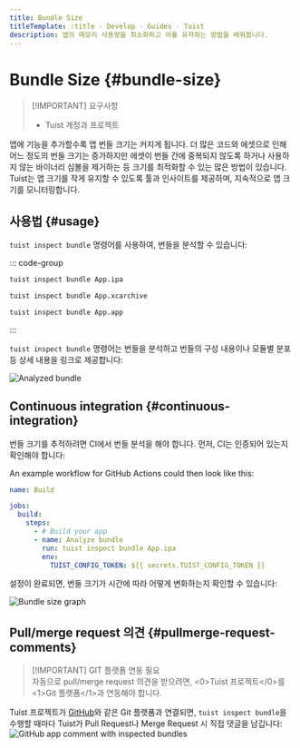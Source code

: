 ```yaml
---
title: Bundle Size
titleTemplate: :title · Develop · Guides · Tuist
description: 앱의 메모리 사용량을 최소화하고 이를 유지하는 방법을 배워봅니다.
---
```


# Bundle Size {#bundle-size}

> [!IMPORTANT] 요구사항
>
> - <LocalizedLink href="/server/introduction/accounts-and-projects">Tuist 계정과 프로젝트</LocalizedLink>

앱에 기능을 추가할수록 앱 번들 크기는 커지게 됩니다. 더 많은 코드와 에셋으로 인해 어느 정도의 번들 크기는 증가하지만 에셋이 번들 간에 중복되지 않도록 하거나 사용하지 않는 바이너리 심볼을 제거하는 등 크기를 최적화할 수 있는 많은 방법이 있습니다. Tuist는 앱 크기를 작게 유지할 수 있도록 툴과 인사이트를 제공하며, 지속적으로 앱 크기를 모니터링합니다.

## 사용법 {#usage}

`tuist inspect bundle` 명령어를 사용하여, 번들을 분석할 수 있습니다:

::: code-group

```bash [Analyze an .ipa]
tuist inspect bundle App.ipa
```

```bash [Analyze an .xcarchive]
tuist inspect bundle App.xcarchive
```

```bash [Analyze an app bundle]
tuist inspect bundle App.app
```

:::

`tuist inspect bundle` 명령어는 번들을 분석하고 번들의 구성 내용이나 모듈별 분포 등 상세 내용을 링크로 제공합니다:

![Analyzed bundle](/images/guides/features/bundle-size/analyzed-bundle.png)

## Continuous integration {#continuous-integration}

번들 크기를 추적하려면 CI에서 번들 분석을 해야 합니다. 먼저, CI는 <LocalizedLink href="/guides/automate/continuous-integration#authentication">인증</LocalizedLink>되어 있는지 확인해야 합니다:

An example workflow for GitHub Actions could then look like this:

```yaml
name: Build

jobs:
  build:
    steps:
      - # Build your app
      - name: Analyze bundle
        run: tuist inspect bundle App.ipa
        env:
          TUIST_CONFIG_TOKEN: ${{ secrets.TUIST_CONFIG_TOKEN }}
```

설정이 완료되면, 번들 크기가 시간에 따라 어떻게 변화하는지 확인할 수 있습니다:

![Bundle size graph](/images/guides/features/bundle-size/bundle-size-graph.png)

## Pull/merge request 의견 {#pullmerge-request-comments}

> [!IMPORTANT] GIT 플랫폼 연동 필요\
> 자동으로 pull/merge request 의견을 받으려면, <0>Tuist 프로젝트</0>를 <1>Git 플랫폼</1>과 연동해야 합니다.

Tuist 프로젝트가 [GitHub](https://github.com)와 같은 Git 플랫폼과 연결되면, `tuist inspect bundle`을 수행할 때마다 Tuist가 Pull Request나 Merge Request 시 직접 댓글을 남깁니다:
![GitHub app comment with inspected bundles](/images/guides/features/bundle-size/github-app-with-bundles.png)
